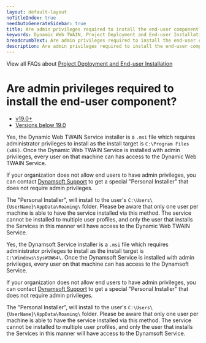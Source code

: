 ```yaml
---
layout: default-layout
noTitleIndex: true
needAutoGenerateSidebar: true
title: Are admin privileges required to install the end-user component?
keywords: Dynamic Web TWAIN, Project Deployment and End-user Installation, admin privileges, install
breadcrumbText: Are admin privileges required to install the end-user component?
description: Are admin privileges required to install the end-user component?
---
```


View all FAQs about [Project Deployment and End-user Installation](
https://www.dynamsoft.com/web-twain/docs/faq/#project-deployment-and-end-user-installation)

# Are admin privileges required to install the end-user component?

<div class="multi-panel-switching-prefix"></div>

- [v19.0+](#19plus)
- [Versions below 19.0](#19min)

<div class="multi-panel-start"></div>

Yes, the Dynamic Web TWAIN Service installer is a `.msi` file which requires administrator privileges to install as the install target is `C:\Program Files (x86)`. Once the Dynamic Web TWAIN Service is installed with admin privileges, every user on that machine can has access to the Dynamic Web TWAIN Service. 

If your organization does not allow end users to have admin privileges, you can contact [Dynamsoft Support](/_articles/about/getsupport.md) to get a special "Personal Installer" that does not require admin privileges.

The "Personal Installer", will install to the user's `C:\Users\{UserName}\AppData\Roaming\` folder. Please be aware that only one user per machine is able to have the service installed via this method. The service cannot be installed to multiple user profiles, and only the user that installs the Services in this manner will have access to the Dynamic Web TWAIN Service.

<div class="multi-panel-end"></div>

<div class="multi-panel-start"></div>

Yes, the Dynamsoft Service installer is a `.msi` file which requires administrator privileges to install as the install target is `C:\Windows\SysWOW64\`. Once the Dynamsoft Service is installed with admin privileges, every user on that machine can has access to the Dynamsoft Service. 

If your organization does not allow end users to have admin privileges, you can contact [Dynamsoft Support](/_articles/about/getsupport.md) to get a special "Personal Installer" that does not require admin privileges.

The "Personal Installer", will install to the user's `C:\Users\{UserName}\AppData\Roaming\` folder. Please be aware that only one user per machine is able to have the service installed via this method. The service cannot be installed to multiple user profiles, and only the user that installs the Services in this manner will have access to the Dynamsoft Service.

<div class="multi-panel-end"></div>

<div class="multi-panel-switching-end"></div>